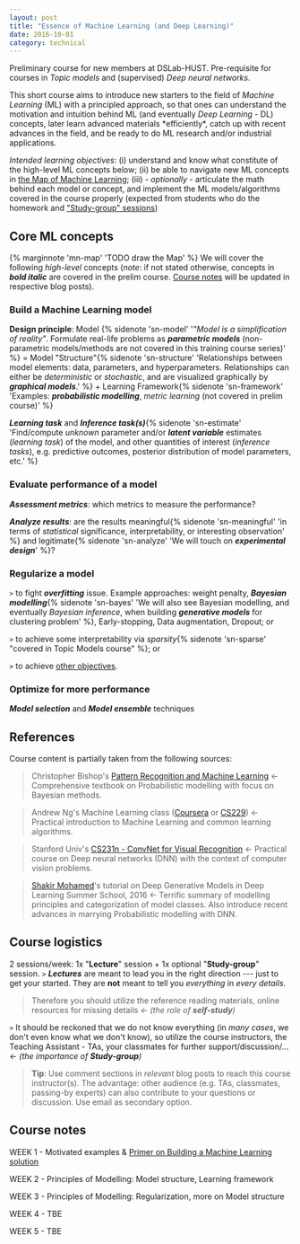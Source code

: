 ```yaml
---
layout: post
title: "Essence of Machine Learning (and Deep Learning)"
date: 2016-10-01
category: technical
---
```

Preliminary course for new members at DSLab-HUST. Pre-requisite for courses in *Topic models* and (supervised) *Deep neural networks*. 

This short course aims to introduce new starters to the field of *Machine Learning* (ML) with a principled approach, so that ones can understand the motivation and intuition behind ML (and eventually *Deep Learning* - DL) concepts,  later learn advanced materials \*efficiently\*, catch up with recent advances in the field, and be ready to do ML research and/or industrial applications.

*Intended learning objectives*: (i) understand and know what constitute of the high-level ML concepts below; (ii) be able to navigate new ML concepts in [the Map of Machine Learning](#map); (iii) - *optionally* - articulate the math behind each model or concept, and implement the ML models/algorithms covered in the course properly (expected from students who do the homework and ["Study-group" sessions](#study))

## <a name="map">Core ML concepts</a>
{% marginnote 'mn-map' 'TODO draw the Map' %} We will cover the following *high-level* concepts (*note*: if not stated otherwise, concepts in ***bold italic*** are covered in the prelim course. [Course notes](#notes) will be updated in respective blog posts). 

### Build a Machine Learning model
**Design principle**: Model {% sidenote 'sn-model' '*"Model is a simplification of reality"*. Formulate real-life problems as ***parametric models*** (non-parametric models/methods are not covered in this training course series)' %} = Model "Structure"{% sidenote 'sn-structure' 'Relationships between model elements: data, parameters, and hyperparameters.  Relationships can either be *deterministic* or *stochastic*, and are visualized graphically by ***graphical models***.' %} + Learning Framework{% sidenote 'sn-framework' 'Examples: ***probabilistic modelling***, *metric learning* (not covered in prelim course)' %}

***Learning task*** and ***Inference task(s)***{% sidenote 'sn-estimate' 'Find/compute *unknown* parameter and/or ***latent variable*** estimates (*learning task*) of the model, and other quantities of interest (*inference tasks*), e.g. predictive outcomes, posterior distribution of model parameters, etc.' %} 

### Evaluate performance of a model

***Assessment metrics***: which metrics to measure the performance?

***Analyze results***: are the results meaningful{% sidenote 'sn-meaningful' 'in terms of *statistical* significance, interpretability, or interesting observation' %}  and legitimate{% sidenote 'sn-analyze' 'We will touch on ***experimental design***' %}? 

### Regularize a model
`>` to fight ***overfitting*** issue. Example approaches: weight penalty, ***Bayesian modelling***{% sidenote 'sn-bayes' 'We will also see Bayesian modelling, and eventually *Bayesian inference*, when building ***generative models*** for clustering problem' %}, Early-stopping, Data augmentation, Dropout; or

`>` to achieve some interpretability via *sparsity*{% sidenote 'sn-sparse' "covered in Topic Models course" %}; or

`>` to achieve [other objectives](https://en.wikipedia.org/wiki/Regularization*(mathematics)).

### Optimize for more performance
***Model selection*** and ***Model ensemble*** techniques



## References
Course content is partially taken from the following sources:

> Christopher Bishop's [Pattern Recognition and Machine Learning](https://www.amazon.com/Pattern-Recognition-Learning-Information-Statistics/dp/0387310738) <- Comprehensive textbook on Probabilistic modelling with focus on Bayesian methods.

> Andrew Ng's Machine Learning class ([Coursera](https://www.coursera.org/learn/machine-learning) or [CS229](http://cs229.stanford.edu/)) <- Practical introduction to Machine Learning and common learning algorithms.

> Stanford Univ's [CS231n - ConvNet for Visual Recognition](http://cs231n.stanford.edu/) <- Practical course on Deep neural networks (DNN) with the context of computer vision problems.

> [Shakir Mohamed](http://shakirm.com/?section=3)'s tutorial on Deep Generative Models in Deep Learning Summer School, 2016 <- Terrific summary of modelling principles and categorization of model classes. Also introduce recent advances in marrying Probabilistic modelling with DNN. 


## <a name="study">Course logistics</a>
2 sessions/week: 1x "**Lecture**" session + 1x optional "**Study-group**" session.
`>` ***Lectures*** are meant to lead you in the right direction --- just to get your started. They are **not** meant to tell you *everything* in *every details*. 

> Therefore you should utilize the reference reading materials, online resources for missing details *<- (the role of **self-study**)*

`>` It should be reckoned that we do not know everything (in *many cases*, we don't even know what we don't know), so utilize the course instructors, the Teaching Assistant - TAs, your classmates for further support/discussion/...  *<- (the importance of **Study-group**)* 

> **Tip**: Use comment sections in *relevant* blog posts to reach this course instructor(s). The advantage: other audience (e.g. TAs, classmates, passing-by experts) can also contribute to your questions or discussion. Use email as secondary option.

## <a name="notes">Course notes</a>
WEEK 1 - Motivated examples & [Primer on Building a Machine Learning solution](/articles/17/primer-on-building-ml-solutions)

WEEK 2 - Principles of Modelling: Model structure, Learning framework

WEEK 3 - Principles of Modelling: Regularization, more on Model structure

WEEK 4 - TBE

WEEK 5 - TBE